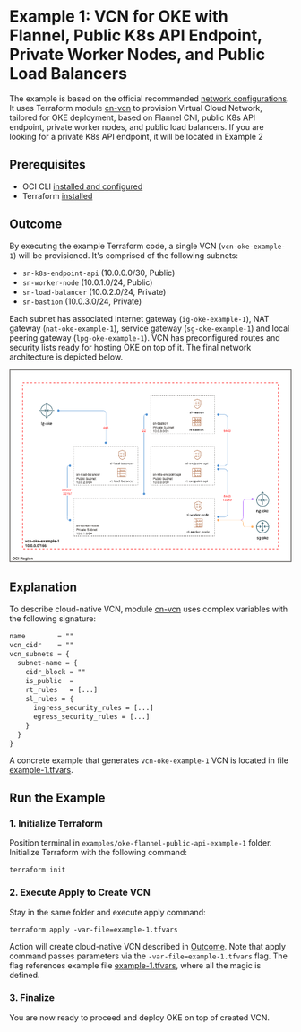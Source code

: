 # Example 1: VCN for OKE with Flannel, Public K8s API Endpoint, Private Worker Nodes, and Public Load Balancers
The example is based on the official recommended [network configurations](https://docs.oracle.com/en-us/iaas/Content/ContEng/Concepts/contengnetworkconfigexample.htm#example-flannel-cni-publick8sapi_privateworkers_publiclb).
It uses Terraform module [cn-vcn](https://registry.terraform.io/modules/ivandelic/cn-vcn/oci/latest) to provision Virtual Cloud Network, tailored for OKE deployment, based on Flannel CNI, public K8s API endpoint, private worker nodes, and public load balancers. If you are looking for a private K8s API endpoint, it will be located in Example 2

## Prerequisites
+ OCI CLI [installed and configured](https://docs.oracle.com/en-us/iaas/Content/API/SDKDocs/cliinstall.htm)
+ Terraform [installed](https://developer.hashicorp.com/terraform/tutorials/aws-get-started/install-cli#install-cli)

## Outcome
By executing the example Terraform code, a single VCN (```vcn-oke-example-1```) will be provisioned. It's comprised of the following subnets:
+ ```sn-k8s-endpoint-api``` (10.0.0.0/30, Public)
+ ```sn-worker-node``` (10.0.1.0/24, Public)
+ ```sn-load-balancer``` (10.0.2.0/24, Private)
+ ```sn-bastion``` (10.0.3.0/24, Private)  

Each subnet has associated internet gateway (```ig-oke-example-1```), NAT gateway (```nat-oke-example-1```), service gateway (```sg-oke-example-1```) and local peering gateway (```lpg-oke-example-1```). VCN has preconfigured routes and security lists ready for hosting OKE on top of it. The final network architecture is depicted below.

![Alt text](oke-flannel-public-api-example-1.png "Title")

## Explanation
To describe cloud-native VCN, module [cn-vcn](https://registry.terraform.io/modules/ivandelic/cn-vcn/oci/latest) uses complex variables with the following signature: 
```
name        = ""
vcn_cidr    = ""
vcn_subnets = {
  subnet-name = {
    cidr_block = ""
    is_public  = 
    rt_rules   = [...]
    sl_rules = {
      ingress_security_rules = [...]
      egress_security_rules = [...]
    }
  }
}
```
A concrete example that generates ```vcn-oke-example-1``` VCN is located in file [example-1.tfvars](example-1.tfvars).

## Run the Example

### 1. Initialize Terraform
Position terminal in ```examples/oke-flannel-public-api-example-1``` folder. Initialize Terraform with the following command:
```
terraform init
```

### 2. Execute Apply to Create VCN
Stay in the same folder and execute apply command:
```
terraform apply -var-file=example-1.tfvars
```
Action will create cloud-native VCN described in [Outcome](#outcome). Note that apply command passes parameters via the ```-var-file=example-1.tfvars``` flag. The flag references example file [example-1.tfvars](example-1.tfvars), where all the magic is defined.

### 3. Finalize
You are now ready to proceed and deploy OKE on top of created VCN.
